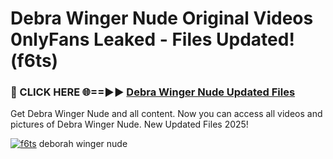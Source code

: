 # Debra Winger Nude Original Videos 0nlyFans Leaked - Files Updated! (f6ts)

<h3>🔴 CLICK HERE 🌐==►► <a href="https://tinyurl.com/4mcuefdz" rel="nofollow">Debra Winger Nude Updated Files</a></h3>

Get Debra Winger Nude and all content. Now you can access all videos and pictures of Debra Winger Nude. New Updated Files 2025!

[![f6ts](https://i.imgur.com/StAQSOY.gif)](https://tinyurl.com/4mcuefdz)
deborah winger nude